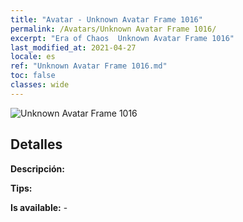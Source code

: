 ```yaml
---
title: "Avatar - Unknown Avatar Frame 1016"
permalink: /Avatars/Unknown Avatar Frame 1016/
excerpt: "Era of Chaos  Unknown Avatar Frame 1016"
last_modified_at: 2021-04-27
locale: es
ref: "Unknown Avatar Frame 1016.md"
toc: false
classes: wide
---
```

 ![Unknown Avatar Frame 1016](/images/a/avatarFrame_16.png)

## Detalles

 **Descripción:**  

 **Tips:**  

 **Is available:**  - 

